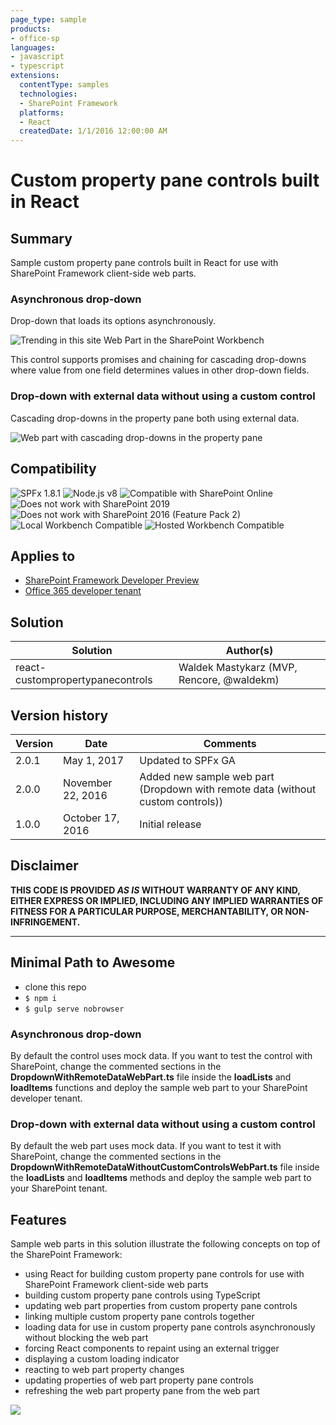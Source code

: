 ```yaml
---
page_type: sample
products:
- office-sp
languages:
- javascript
- typescript
extensions:
  contentType: samples
  technologies:
  - SharePoint Framework
  platforms:
  - React
  createdDate: 1/1/2016 12:00:00 AM
---
```

# Custom property pane controls built in React

## Summary

Sample custom property pane controls built in React for use with SharePoint Framework client-side web parts.

### Asynchronous drop-down

Drop-down that loads its options asynchronously.

![Trending in this site Web Part in the SharePoint Workbench](./assets/async-dropdown-preview.gif)

This control supports promises and chaining for cascading drop-downs where value from one field determines values in other drop-down fields.

### Drop-down with external data without using a custom control

Cascading drop-downs in the property pane both using external data.

![Web part with cascading drop-downs in the property pane](./assets/cascading-dropdown-preview.gif)

## Compatibility

![SPFx 1.8.1](https://img.shields.io/badge/SPFx-1.8.1-green.svg)
![Node.js v8](https://img.shields.io/badge/Node.js-v8-green.svg) 
![Compatible with SharePoint Online](https://img.shields.io/badge/SharePoint%20Online-Compatible-green.svg)
![Does not work with SharePoint 2019](https://img.shields.io/badge/SharePoint%20Server%202019-Incompatible-red.svg "SharePoint Server 2019 requires SPFx 1.4.1 or lower")
![Does not work with SharePoint 2016 (Feature Pack 2)](https://img.shields.io/badge/SharePoint%20Server%202016%20(Feature%20Pack%202)-Incompatible-red.svg "SharePoint Server 2016 Feature Pack 2 requires SPFx 1.1")
![Local Workbench Compatible](https://img.shields.io/badge/Local%20Workbench-Compatible-green.svg)
![Hosted Workbench Compatible](https://img.shields.io/badge/Hosted%20Workbench-Compatible-green.svg)


## Applies to

* [SharePoint Framework Developer Preview](https://docs.microsoft.com/sharepoint/dev/spfx/sharepoint-framework-overview)
* [Office 365 developer tenant](https://docs.microsoft.com/sharepoint/dev/spfx/set-up-your-developer-tenant)

## Solution

Solution|Author(s)
--------|---------
react-custompropertypanecontrols|Waldek Mastykarz (MVP, Rencore, @waldekm)

## Version history

Version|Date|Comments
-------|----|--------
2.0.1|May 1, 2017|Updated to SPFx GA
2.0.0|November 22, 2016|Added new sample web part (Dropdown with remote data (without custom controls))
1.0.0|October 17, 2016|Initial release

## Disclaimer
**THIS CODE IS PROVIDED *AS IS* WITHOUT WARRANTY OF ANY KIND, EITHER EXPRESS OR IMPLIED, INCLUDING ANY IMPLIED WARRANTIES OF FITNESS FOR A PARTICULAR PURPOSE, MERCHANTABILITY, OR NON-INFRINGEMENT.**

---

## Minimal Path to Awesome

- clone this repo
- `$ npm i`
- `$ gulp serve nobrowser`

### Asynchronous drop-down

By default the control uses mock data. If you want to test the control with SharePoint, change the commented sections in the **DropdownWithRemoteDataWebPart.ts** file inside the **loadLists** and **loadItems** functions and deploy the sample web part to your SharePoint developer tenant.

### Drop-down with external data without using a custom control

By default the web part uses mock data. If you want to test it with SharePoint, change the commented sections in the **DropdownWithRemoteDataWithoutCustomControlsWebPart.ts** file inside the **loadLists** and **loadItems** methods and deploy the sample web part to your SharePoint tenant.

## Features

Sample web parts in this solution illustrate the following concepts on top of the SharePoint Framework:

- using React for building custom property pane controls for use with SharePoint Framework client-side web parts
- building custom property pane controls using TypeScript
- updating web part properties from custom property pane controls
- linking multiple custom property pane controls together
- loading data for use in custom property pane controls asynchronously without blocking the web part
- forcing React components to repaint using an external trigger
- displaying a custom loading indicator
- reacting to web part property changes
- updating properties of web part property pane controls
- refreshing the web part property pane from the web part

![](https://telemetry.sharepointpnp.com/sp-dev-fx-webparts/samples/react-custompropertypanecontrols)
